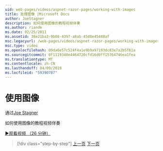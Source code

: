 ```yaml
---
uid: web-pages/videos/aspnet-razor-pages/working-with-images
title: 处理图像 |Microsoft Docs
author: JoeStagner
description: 如何使用图像的教程视频伴奏
ms.author: riande
ms.date: 02/25/2011
ms.assetid: 38e21ba3-9b08-4397-a8ab-45d0e45448af
msc.legacyurl: /web-pages/videos/aspnet-razor-pages/working-with-images
msc.type: video
ms.openlocfilehash: 09da6e57c524f4a1e9b9a97193dc83e7a2b5f61a
ms.sourcegitcommit: 0f1119340e4464720cfd16d0ff15764746ea1fea
ms.translationtype: MT
ms.contentlocale: zh-CN
ms.lasthandoff: 04/09/2019
ms.locfileid: "59390787"
---
```

# <a name="working-with-images"></a>使用图像

通过[Joe Stagner](https://github.com/JoeStagner)

如何使用图像的教程视频伴奏

[&#9654;观看视频 （26 分钟）](https://channel9.msdn.com/Blogs/ASP-NET-Site-Videos/working-with-images)

> [!div class="step-by-step"]
> [上一页](working-with-files.md)
> [下一页](working-with-video.md)
